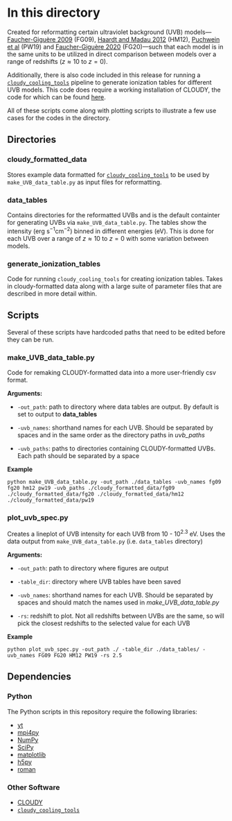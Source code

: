 # In this directory

Created for reformatting certain ultraviolet background (UVB) models&mdash;[Faucher-Giguère 2009](https://ui.adsabs.harvard.edu/abs/2009ApJ...703.1416F/abstract) (FG09), 
[Haardt and Madau 2012](https://ui.adsabs.harvard.edu/abs/2012ApJ...746..125H/abstract) (HM12),
[Puchwein et al](https://ui.adsabs.harvard.edu/abs/2019MNRAS.485...47P/abstract) (PW19)
and [Faucher-Giguère 2020](https://ui.adsabs.harvard.edu/abs/2020MNRAS.493.1614F/abstract) (FG20)&mdash;such that each model is in the same units
to be utilized in direct comparison between models over a
range of redshifts ($z\approx 10$ to $z=0$).

Additionally, there is also code included in this release for running a [`cloudy_cooling_tools`](https://github.com/brittonsmith/cloudy_cooling_tools)
pipeline to generate ionization tables for different UVB models. This code does require
a working installation of CLOUDY, the code for which can be found [here](https://gitlab.nublado.org/cloudy/cloudy).

All of these scripts come along with plotting scripts to illustrate a few use cases for
the codes in the directory.


## Directories

### cloudy\_formatted\_data
Stores example data formatted for [`cloudy_cooling_tools`](https://github.com/brittonsmith/cloudy_cooling_tools) to be used by `make_UVB_data_table.py` as input files for reformatting.

### data\_tables
Contains directories for the reformatted UVBs and is the default containter 
for generating UVBs via `make_UVB_data_table.py`. The tables show the intensity
(erg $\mathrm{s^{-1}cm^{-2}}$) binned in different energies (eV). This is done for each UVB
over a range of $z\approx 10$ to $z=0$ with some variation between models.

### generate\_ionization\_tables
Code for running `cloudy_cooling_tools` for creating ionization tables. Takes in
cloudy-formatted data along with a large suite of parameter files that are described
in more detail within.

## Scripts

Several of these scripts have hardcoded paths that need to be edited before they can be run.

### make\_UVB\_data\_table.py
Code for remaking CLOUDY-formatted data into a more user-friendly csv format.

**Arguments:**

* `-out_path`: path to directory where data tables are output. By default is set to output to **data_tables**

* `-uvb_names`: shorthand names for each UVB. Should be separated by spaces and in the same order as the directory paths in *uvb_paths*

* `-uvb_paths`: paths to directories containing CLOUDY-formatted UVBs. Each path should be separated by a space

**Example**
```
python make_UVB_data_table.py -out_path ./data_tables -uvb_names fg09 fg20 hm12 pw19 -uvb_paths ./cloudy_formatted_data/fg09 ./cloudy_formatted_data/fg20 ./cloudy_formatted_data/hm12 ./cloudy_formatted_data/pw19
```

### plot\_uvb\_spec.py
Creates a lineplot of UVB intensity for each UVB from $10$ - $10^{2.3}$ eV. Uses
the data output from `make_UVB_data_table.py` (i.e. `data_tables` directory)

**Arguments:**

* `-out_path`: path to directory where figures are output

* `-table_dir`: directory where UVB tables have been saved

* `-uvb_names`: shorthand names for each UVB. Should be separated by spaces and should match the names used in *make\_UVB\_data\_table.py*

* `-rs`: redshift to plot. Not all redshifts between UVBs are the same, so will pick the closest redshifts to the selected value for each UVB

**Example**
```
python plot_uvb_spec.py -out_path ./ -table_dir ./data_tables/ -uvb_names FG09 FG20 HM12 PW19 -rs 2.5
```

## Dependencies

### Python

The Python scripts in this repository require the following libraries:

* [yt](https://yt-project.org/)
* [mpi4py](https://mpi4py.readthedocs.io/en/stable/)
* [NumPy](https://numpy.org/)
* [SciPy](https://scipy.org/)
* [matplotlib](https://matplotlib.org/)
* [h5py](https://www.h5py.org/)
* [roman](https://pypi.org/project/roman/)

### Other Software

* [CLOUDY](https://gitlab.nublado.org/cloudy/cloudy)
* [`cloudy_cooling_tools`](https://github.com/brittonsmith/cloudy_cooling_tools)